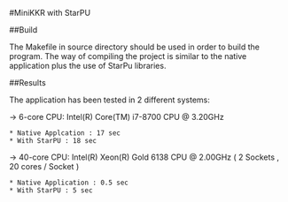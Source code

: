 #MiniKKR with StarPU 

##Build

The Makefile in source directory should be used in order to build the program. 
The way of compiling the project is similar to the native application plus the use of StarPu libraries.

##Results

The application has been tested in 2 different systems:

-> 6-core CPU: Intel(R) Core(TM) i7-8700 CPU @ 3.20GHz
    
    * Native Applcation : 17 sec
    * With StarPU : 18 sec

-> 40-core CPU: Intel(R) Xeon(R) Gold 6138 CPU @ 2.00GHz ( 2 Sockets , 20 cores / Socket )

    * Native Application : 0.5 sec
    * With StarPU : 5 sec
